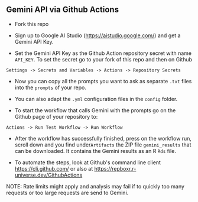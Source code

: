 ## Gemini API via Github Actions

- Fork this repo

- Sign up to Google AI Studio (https://aistudio.google.com/) and get a Gemini API Key.

- Set the Gemini API Key as the Github Action repository secret with name `API_KEY`. To set the secret go to your fork of this repo and then on Github 

`Settings -> Secrets and Variables -> Actions -> Repository Secrets`

- Now you can copy all the prompts you want to ask as separate `.txt` files into the `prompts` of your repo. 

- You can also adapt the `.yml` configuration files in the `config` folder.

- To start the workflow that calls Gemini with the prompts go on the Github page of your repository to:

`Actions -> Run Test Workflow -> Run Workflow`

- After the workflow has successfully finished, press on the workflow run, scroll down and you find under`Artifacts` the ZIP file `gemini_results` that can be downloaded. It contains the Gemini results as an R `Rds` file.

- To automate the steps, look at Github's command line client https://cli.github.com/ or also at https://repboxr.r-universe.dev/GithubActions

NOTE: Rate limits might apply and analysis may fail if to quickly too many requests or too large requests are send to Gemini.


